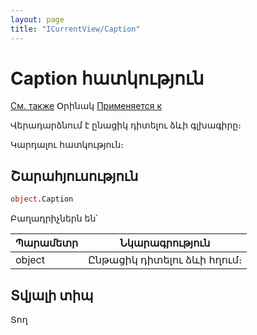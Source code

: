 ```yaml
---
layout: page
title: "ICurrentView/Caption"
---
```

 
# Caption հատկություն

[См. также](../ICurrentView.md) Օրինակ [Применяется к](../ICurrentView.md)

Վերադարձնում է ընացիկ դիտելու ձևի գլխագիրը։

Կարդալու հատկություն։

## Շարահյուսություն

``` vb
object.Caption
```
Բաղադրիչներն են՝
  
| Պարամետր | Նկարագրություն |
|--|--|
| object | Ընթացիկ դիտելու ձևի հղում։  |

## Տվյալի տիպ

Տող
